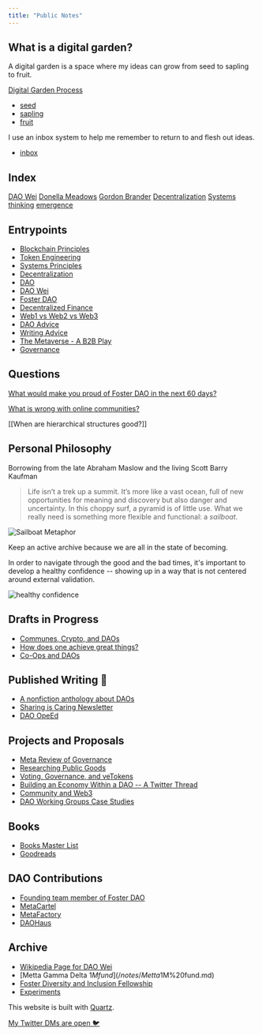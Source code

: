 ```yaml
---
title: "Public Notes"
---
```


## What is a digital garden?
A digital garden is a space where my ideas can grow from seed to sapling to fruit. 

[Digital Garden Process](/notes/Digital%20Garden%20Process.md)

* [seed](/tags/seed)
* [sapling](/tags/sapling)
* [fruit](/tags/fruit)

 I use an inbox system to help me remember to return to and flesh out ideas. 

* [inbox](/tags/inbox)

## Index
[DAO Wei](/content/notes/DAO%20Wei.md) [Donella Meadows](/notes/Donella%20Meadows.md)
[Gordon Brander](/notes/Gordon%20Brander.md)
[Decentralization](/notes/Decentralization.md)
[Systems thinking](/notes/Systems%20thinking.md)
[emergence](/notes/emergence.md)


## Entrypoints
* [Blockchain Principles](/notes/Blockchain%20Principles.md)
* [Token Engineering](/notes/Token%20Engineering.md)
* [Systems Principles](/notes/Systems%20thinking.md)
* [Decentralization](/notes/decentralization.md)
* [DAO](/notes/DAO.md)
* [DAO Wei](/notes/DAO%20Wei.md)
* [Foster DAO](/notes/Foster%20DAO.md)
* [Decentralized Finance](/notes/Decentralized%20Finance.md)
* [Web1 vs Web2 vs Web3](/notes/Web1%20vs%20Web2%20vs%20Web3.md)
* [DAO Advice](/notes/DAO%20Advice.md) 
* [Writing Advice](/notes/Writing%20Advice.md)
* [The Metaverse - A B2B Play](/notes/The%20Metaverse%20-%20A%20B2B%20Play.md)
* [Governance](/notes/Governance.md)


## Questions
[What would make you proud of Foster DAO in the next 60 days?](/notes/What%20would%20make%20you%20proud%20of%20Foster%20DAO%20in%20the%20next%2060%20days?.md)

[What is wrong with online communities?](/notes/What%20is%20wrong%20with%20online%20communities?.md)

[[When are hierarchical structures good?]]


## Personal Philosophy 
Borrowing from the late Abraham Maslow and the living Scott Barry Kaufman
> Life isn’t a trek up a summit. It’s more like a vast ocean, full of new opportunities for meaning and discovery but also danger and uncertainty. In this choppy surf, a pyramid is of little use. What we really need is something more flexible and functional: a _sailboat_. 

![Sailboat Metaphor](/images/Sailboat%20Metaphor.png) 

Keep an active archive because we are all in the state of becoming. 

In order to navigate through the good and the bad times, it's important to develop a healthy confidence -- showing up in a way that is not centered around external validation.

![healthy confidence](/images/healthy%20confidence.png)

## Drafts in Progress
* [Communes, Crypto, and DAOs](/notes/Communes,%20Crypto,%20and%20DAOs.md)
* [How does one achieve great things?](/notes/How%20does%20one%20achieve%20great%20things?.md)
* [Co-Ops and DAOs](/notes/Co-Ops%20and%20DAOs.md)


## Published Writing 📒 
* [A nonfiction anthology about DAOs](/notes/YODA.md)
* [Sharing is Caring Newsletter](https://www.newsletter.rikagoldberg.com/)
* [DAO OpeEd](https://beincrypto.com/real-humans-need-to-shape-daos-so-they-dont-become-a-rich-kid-club/)


## Projects and Proposals
* [Meta Review of Governance](https://docs.google.com/document/d/1QNgc3sx_1x12Fi2KcWCT1CAvHigq3xrTgt9zycZPZNk/edit?usp=sharing) 
* [Researching Public Goods](/notes/Researching%20Public%20Goods.md)
* [Voting, Governance, and veTokens](https://docs.google.com/document/d/1y26rZ9opaShUD3Jkf3-kHxGJE9UhJ0TwmxmwW-qPUio/edit?usp=sharing)
* [Building an Economy Within a DAO -- A Twitter Thread](https://twitter.com/CryptoSocietyS1/status/1516509915153453057?s=20&t=E_U3tIrdUhI62qF9mNPpkg)
* [Community and Web3](/notes/Community%20and%20DAOs.md)
* [DAO Working Groups Case Studies](/notes/DAO%20Working%20Groups%20Case%20Studies.md)

## Books
* [Books Master List](/books)
* [Goodreads](https://www.goodreads.com/user/show/143484105-rika-goldberg)

## DAO Contributions
* [Founding team member of Foster DAO](/notes/Foster%20DAO.md) 
* [MetaCartel](quartz/notes/MetaCartel%20DAO.md)
* [MetaFactory](/notes/MetaFactory.md)
* [DAOHaus](/notes/DAO%20Haus.md)

## Archive
* [Wikipedia Page for DAO Wei](/notes/Wikipedia%20Page%20for%20DAO%20Wei.md)
* [Metta Gamma Delta $1M fund](/notes/Metta%20Gamma%20Delta%20$1M%20fund.md)
* [Foster Diversity and Inclusion Fellowship](/notes/Foster%20Diversity%20and%20Inclusion%20Fellowship.md)
* [Experiments](/notes/Experiments.md)

This website is built with [Quartz](https://quartz.jzhao.xyz/).

[My Twitter DMs are open 🐦](https://twitter.com/RikaGoldberg)


